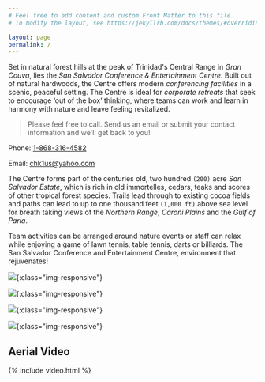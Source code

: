 ```yaml
---
# Feel free to add content and custom Front Matter to this file.
# To modify the layout, see https://jekyllrb.com/docs/themes/#overriding-theme-defaults

layout: page
permalink: /
---
```


Set in natural forest hills at the peak of Trinidad's Central Range in *Gran Couva*, lies the *San Salvador Conference & Entertainment Centre*. Built out of natural hardwoods, the Centre offers modern *conferencing facilities* in a scenic, peaceful setting. The Centre is ideal for *corporate retreats* that seek to encourage ‘out of the box’ thinking, where teams can work and learn in harmony with nature and leave feeling revitalized.

> Please feel free to call. Send us an email or submit your contact information and we'll get back to you!

Phone: [1-868-316-4582](tel:1-868-316-4582)

Email: [chk1us@yahoo.com](mailto:chk1us@yahoo.com)

The Centre forms part of the centuries old, two hundred `(200)` acre *San Salvador Estate*, which is rich in old immortelles, cedars, teaks and scores of other tropical forest species. Trails lead through to existing cocoa fields and paths can lead to up to one thousand feet `(1,000 ft)` above sea level for breath taking views of the *Northern Range*, *Caroni Plains* and the *Gulf of Paria*.

Team activities can be arranged around nature events or staff can relax while enjoying a game of lawn tennis, table tennis, darts or billiards. The San Salvador Conference and Entertainment Centre, environment that rejuvenates!

![](https://lh3.googleusercontent.com/J-TeHnFoxmynDaORk_YtLB-2_QmDI4p8NzKdLz8_rvO5SxoRqnJIlVw7wA-YXToIjTituVMVkVgyMeay2-yL9UaOb-H0wv1SkWAI5otyem1SVVDhS8L7Bn8Se8Pe-D0AmoOq8lQqneuL8Uj-SaEfeHDOnC2-OYYmTgnHNr-em0pixNT29L-h_hs9am0yOoE3VOngqIxXFeYJImC8Zff9IqCcm9fb3naFn8-hS3Nodq_ei3DSpF5puAJPBJKksILriE0GDRWoc4KtIOozn32Tl_n-dTAZgEtL5hBuN3LSFBeH4DMdv9rEUASzel5w1blDCuViEhj9a1d-MMyoZSjw_yWLoDW0ju0g3lOtjk6rdRUI7jrOBWepZPU5WKUa1DadHcR-FnbZiHc85q--5vQhbik1sqfRv_ugFh5pz8UFrO8gPpB6qayk8Kb6E5b5UHNdNhieFfopKUGsIYxfo40kO8zl3sa8t6GdVLSrEHMRUNd5T4UvSite1fL24gC3orQrrQFcx4-4xuQAhjiBhMVjCVVPLX-GX_w9AVyEbxG2iThW9Pgl6yuL6T2aRYyeK4JJxOLPIuPgQgHl_jKZ-afI2PnKyHFOwoGFH9Gy36oU6Fk2c-M0hyxbV9eLNDoybd2_89PABdS9aOlqYrE4OhNt_ohSOaxARsXVeU4pIVMwGBaCWosEXHIPxmuY=w955-h716-no){:class="img-responsive"}

![](https://lh3.googleusercontent.com/aUyrp6iH-jkQy2-MA91qvbgz3OStuGshwAfHYvBreYjtk5PK24T7M7HdherBR1dRAOM4xt51mcGOqy1sEL0QChYmSeS8z7Rez84MAVkBnIhTy7jzHtoU0p8Ol5TVu8k29EdinwIVnL8ktaITy1VFeG9FZvm42S3-4cp71saXXeHBEsux8zCI97fB08CskiAi1ooFf9YU63SvSGH-c_nGbc6V-jb3vkaSW2M50_6yWXRC92fxQ9jL3iSJ05eM8zu5IozU7YNM5RI2GwygrMwfWkRwAtJW2mGDw7gPxBWQck8VL2VzDuvdkVTJU5B11bRRoHN-gMVGMTCA-B9ydiqU46fuGXqvcKZNr6yonmrMZ3_Cne9F1bLAf6bM3gWVDmWJoADyrYgDP8YgANZ--LXAzg3JD_ryBrfwFAvHSacbTMandb0uKTYsDixFsdD0dFSvGsuiH3r0y8NryM6oleoe4zD9iF7Uv9DKTziXWu7UqamlDY8kyDU1eLkUFIRTSJkEVCGYwaueoDcGvLb3qxySgf1YLQVA5YK57-AwIYuO0FAMkjSWoxA0NVWcR8fLoE1RPq3g8KR-KnzN2Z2lxt2PWScxrs6jxppaRksk29ZDEBbOWxAHn6ZfAiwGV-U1DXB85tEkXqB4KRCWPQ1iCExQH98fBrmFLDn5_7BKTVqGsKvNhbN7mtMNbXHs=w955-h716-no){:class="img-responsive"}

![](https://lh3.googleusercontent.com/WiNm25GGV6IP0z99D8e6FGeceh03zJGQx5CxHMYLxNB7hpnukm_D4Per1bg12KFM7JOW1MvCEtlPKTGizIPchxQ1eRQO3sCeZKXuZolUG09IanbCo6YFbxu_YxeZTZqYc_ttmvFrb4ZQJlf72sEEohOJ2imtFCEgRR8n8u59r8Vz44EulqCWyUANXnkDg4TDrKcXcIC0vp4gxyq-95J3EQ04gczdvK4FlCjYOaPeiLGNkdl-FEHTEnBILI2uuZIX7udao-9CxxGge81kxw3jb3KsdJTvBnyEqUR21TvlxZrwABmDFbKee_XEI_O0vokuIxwUiVYlagvly0b_n5kfa6NWW8vMFOVR285M7XIflqD_F8FS-47gh1JtUrD4SENdHs6rhOlDycIUC-He1mhDiGECA0FNUC8H4VIV9dnYhoqlbqNuyiOjMq-2Vl4D2n0YkqS7jkU7T0CaSANjdr5pKp48H8INpEi1DFGZ5tr85vRV97okkOrHt8Xg5jHOPTuaaFDkQP_xrOFuCmrFCy2ATO3L-Z5CJ3qlP_tCC8gBl_miUhqPOTZhvTBGw7BHjJe_npqpaCmZNWDAK_Wohw9VeU42xK1wj-v4QJO_04ylBAtCBnn461TheOiizPj67eO5vSGDSwUcnQ48xBP67ef73kI4TRh8DllxbDadx0n9rZDqwJ3SxB32ExRa=w827-h716-no){:class="img-responsive"}

![](https://lh3.googleusercontent.com/iV4inQh0Xg6tXZar9icKWr8i0_u28DKi9pOfXydEkhPit00N5xQsaA2YEtLR64LgJLa1-ze1ysMBIc4GaO38rOt9siB85Y9-ri40QDlTrLMBTFLBy1Iq7LQd476CgNmP26vXu-_V9DfKc7VUAu1AYySrmdZlfOFv9zm64E3BhMlQRuOftvWJUWwKwDjw-9TThPwWVP_BO1CwEMIjjs0UqlYGTTiXStCRYEHADwMPBEkyOJ2OiYG8HwH_fcsU7qrhvnB1l8UnxrAMJZNrKYFRU0gFJgipVFg43qzWOMSn8SjujT3Za2GB4-0v1i-0rAsTDM5rgG7-eCBhHjMbhXzvNzx142dOHV98jxmbelet2hW4YeFhIZNggrtRFMyim4soIfWMLj-GYGxZs4ZmqAkOzqnq7kFLevV9V2d0efkN-u9oorh3Fm3TnXBkG-AlkqKch4psQqdc2QwUexy3vo6D7FDosfwM-Y-F7mDnZSGNaxmVr2ZN3o8H09jldPBcGHqxo2oPudLgPKGHG-JP6-viOIluKfAvLTS3b6u0L7MiJ1EHAV3MiAzOaSxyTqEw8B2sTzUijm2AdaR-v3oYLVi12M9wVc6MZ66SS7N8JPJKR7bU3DElFxOtGz922MKeKcqG4b4wzo5pIYVfA-ArCWZWSyU27wtgyr74uSzlxv04tUfruJ8XwxwOlPXe=w1074-h716-no){:class="img-responsive"}

<!--![NAME](PATH){:class="img-responsive"}-->

## Aerial Video

{% include video.html %}